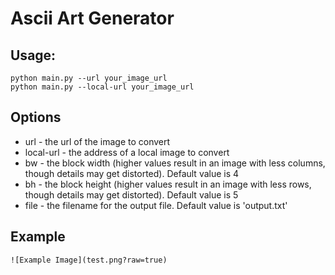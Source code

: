 # Ascii Art Generator

## Usage:

    python main.py --url your_image_url 
    python main.py --local-url your_image_url

## Options
   
- url - the url of the image to convert
- local-url - the address of a local image to convert
- bw - the block width (higher values result in an image with less columns, though details may get distorted). Default value is 4
- bh - the block height (higher values result in an image with less rows, though details may get distorted). Default value is 5
- file - the filename for the output file. Default value is 'output.txt'

## Example

    ![Example Image](test.png?raw=true)

